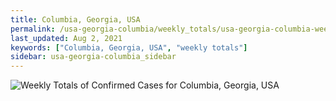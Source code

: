 ```yaml
---
title: Columbia, Georgia, USA
permalink: /usa-georgia-columbia/weekly_totals/usa-georgia-columbia-weekly_totals.html
last_updated: Aug 2, 2021
keywords: ["Columbia, Georgia, USA", "weekly totals"]
sidebar: usa-georgia-columbia_sidebar
---
```


![Weekly Totals of Confirmed Cases for Columbia, Georgia, USA](/covid_tracker/images/graphs/usa-georgia-columbia-weekly_totals_graph.png)
